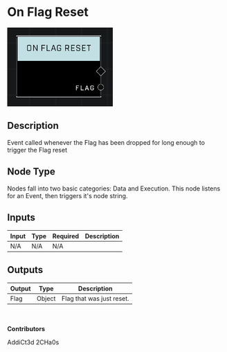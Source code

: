 # On Flag Reset
![alt text](../../../.gitbook/assets/on-flag-reset.png)
## Description
Event called whenever the Flag has been dropped for long enough to trigger the Flag reset

## Node Type
Nodes fall into two basic categories: Data and Execution. This node listens for an Event, then triggers it's node string.

## Inputs
| Input | Type | Required | Description |
|------------------|------------------|----------|--------------------------------------------------------------|
| N/A | N/A | N/A | |

## Outputs
| Output | Type | Description |
|------------------|------------------|--------------------------------------------------------------|
| Flag | Object | Flag that was just reset.|

\
\
**Contributors**

AddiCt3d 2CHa0s